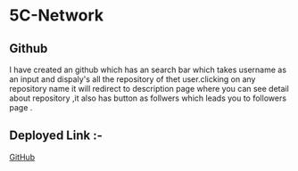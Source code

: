 # 5C-Network
## Github
<p>I have created an github which has an search bar which takes username as an input and dispaly's all the repository of thet user.clicking on any repository name it will redirect to description page where you can see detail about repository ,it also has button as follwers which leads you to followers page .
</p>

## Deployed Link :- 
<a href='https://5c-network-github-bc17b9.netlify.app/' target='_blank'>GitHub</a>

